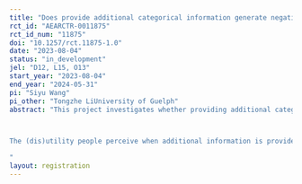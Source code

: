 ```yaml
---
title: "Does provide additional categorical information generate negative utility? "
rct_id: "AEARCTR-0011875"
rct_id_num: "11875"
doi: "10.1257/rct.11875-1.0"
date: "2023-08-04"
status: "in_development"
jel: "D12, L15, O13"
start_year: "2023-08-04"
end_year: "2024-05-31"
pi: "Siyu Wang"
pi_other: "Tongzhe LiUniversity of Guelph"
abstract: "This project investigates whether providing additional categorical information generates negative or positive utility for consumers or people in general.  The authors plan to survey the data and content of a few existing studies to understand this research question. Specially, we compare the behavior when the different labels are provided versus when no label is provided.  

The (dis)utility people perceive when additional information is provided is of interest to policymakers, product managers, grocery stores, and the scientific community. For example, if people would rather not know whether a product is locally produced or not, this provides strong policy implications. This study precisely investigates the labeling disutility in various environments.
"
layout: registration
---
```


